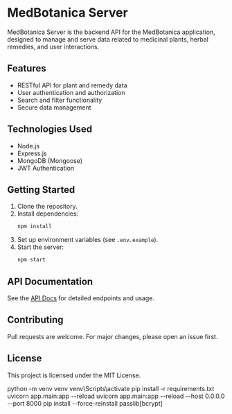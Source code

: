 # MedBotanica Server

MedBotanica Server is the backend API for the MedBotanica application, designed to manage and serve data related to medicinal plants, herbal remedies, and user interactions.

## Features

- RESTful API for plant and remedy data
- User authentication and authorization
- Search and filter functionality
- Secure data management

## Technologies Used

- Node.js
- Express.js
- MongoDB (Mongoose)
- JWT Authentication

## Getting Started

1. Clone the repository.
2. Install dependencies:  
    ```bash
    npm install
    ```
3. Set up environment variables (see `.env.example`).
4. Start the server:  
    ```bash
    npm start
    ```

## API Documentation

See the [API Docs](./docs/API.md) for detailed endpoints and usage.

## Contributing

Pull requests are welcome. For major changes, please open an issue first.

## License

This project is licensed under the MIT License.

 python -m venv venv
 venv\Scripts\activate
 pip install -r requirements.txt
uvicorn app.main:app --reload
uvicorn app.main:app --reload --host 0.0.0.0 --port 8000
pip install --force-reinstall passlib[bcrypt]